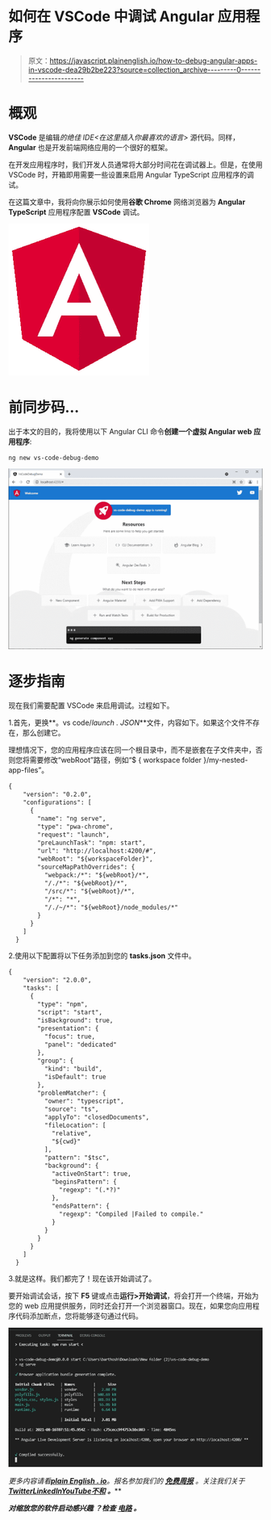 # 如何在 VSCode 中调试 Angular 应用程序

> 原文：<https://javascript.plainenglish.io/how-to-debug-angular-apps-in-vscode-dea29b2be223?source=collection_archive---------0----------------------->

# 概观

**VSCode** 是编辑*的绝佳 IDE<在这里插入你最喜欢的语言>* 源代码。同样， **Angular** 也是开发前端网络应用的一个很好的框架。

在开发应用程序时，我们开发人员通常将大部分时间花在调试器上。但是，在使用 VSCode 时，开箱即用需要一些设置来启用 Angular TypeScript 应用程序的调试。

在这篇文章中，我将向你展示如何使用**谷歌 Chrome** 网络浏览器为 **Angular TypeScript** 应用程序配置 **VSCode** 调试。

![](img/274cd39971882ce774867fceba6f1a27.png)

# 前同步码…

出于本文的目的，我将使用以下 Angular CLI 命令**创建一个虚拟 Angular web 应用程序**:

```
ng new vs-code-debug-demo
```

![](img/f5ee9f95b0827b3aa29f20b68e2a706e.png)

# 逐步指南

现在我们需要配置 VSCode 来启用调试。过程如下。

1.首先，更换**。vs code/*launch . JSON***文件，内容如下。如果这个文件不存在，那么创建它。

理想情况下，您的应用程序应该在同一个根目录中，而不是嵌套在子文件夹中，否则您将需要修改“webRoot”路径，例如“$ { workspace folder }/my-nested-app-files”。

```
{
    "version": "0.2.0",
    "configurations": [
      {
        "name": "ng serve",
        "type": "pwa-chrome",
        "request": "launch",
        "preLaunchTask": "npm: start",
        "url": "http://localhost:4200/#",
        "webRoot": "${workspaceFolder}",
        "sourceMapPathOverrides": {
          "webpack:/*": "${webRoot}/*",
          "/./*": "${webRoot}/*",
          "/src/*": "${webRoot}/*",
          "/*": "*",
          "/./~/*": "${webRoot}/node_modules/*"
        }
      }
    ]
  }
```

2.使用以下配置将以下任务添加到您的 **tasks.json** 文件中。

```
{
    "version": "2.0.0",
    "tasks": [
      {
        "type": "npm",
        "script": "start",
        "isBackground": true,
        "presentation": {
          "focus": true,
          "panel": "dedicated"
        },
        "group": {
          "kind": "build",
          "isDefault": true
        },
        "problemMatcher": {
          "owner": "typescript",
          "source": "ts",
          "applyTo": "closedDocuments",
          "fileLocation": [
            "relative",
            "${cwd}"
          ],
          "pattern": "$tsc",
          "background": {
            "activeOnStart": true,
            "beginsPattern": {
              "regexp": "(.*?)"
            },
            "endsPattern": {
              "regexp": "Compiled |Failed to compile."
            }
          }
        }
      }
    ]
  }
```

3.就是这样。我们都完了！现在该开始调试了。

要开始调试会话，按下 **F5** 键或点击**运行>开始调试**，将会打开一个终端，开始为您的 web 应用提供服务，同时还会打开一个浏览器窗口。现在，如果您向应用程序代码添加断点，您将能够逐句通过代码。

![](img/ca7895859115a0a8cfbb02d7bc52a904.png)

*更多内容请看*[***plain English . io***](https://plainenglish.io/)*。报名参加我们的* [***免费周报***](http://newsletter.plainenglish.io/) *。关注我们关于*[***Twitter***](https://twitter.com/inPlainEngHQ)[***LinkedIn***](https://www.linkedin.com/company/inplainenglish/)*[***YouTube***](https://www.youtube.com/channel/UCtipWUghju290NWcn8jhyAw)*[***不和***](https://discord.gg/GtDtUAvyhW) ***。*****

*****对缩放您的软件启动感兴趣*** *？检查* [***电路***](https://circuit.ooo/?utm=publication-post-cta) *。***